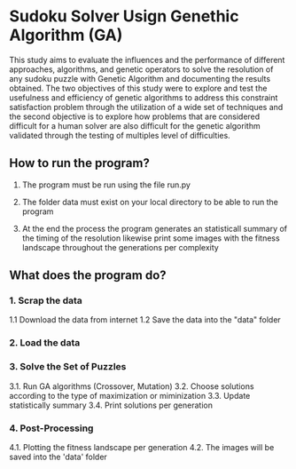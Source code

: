 # Sudoku Solver Usign Genethic Algorithm (GA)

This study aims to evaluate the influences and the performance of different approaches, algorithms, and genetic operators to solve the resolution of any sudoku puzzle with Genetic Algorithm and documenting the results obtained. The two objectives of this study were to explore and test the usefulness and efficiency of genetic algorithms to address this constraint satisfaction problem through the utilization of a wide set of techniques and the second objective is to explore how problems that are considered difficult for a human solver are also difficult for the genetic algorithm validated through the testing of multiples level of difficulties.

## How to run the program?

1. The program must be run using the file run.py

2. The folder data must exist on your local directory to be able to run the program

3. At the end the process the program generates an statisticall summary of the timing of the resolution likewise print some images with the fitness landscape throughout the generations per complexity


## What does the program do?
### 1. Scrap the data
1.1 Download the data from internet
1.2 Save the data into the "data" folder

### 2. Load the data
### 3. Solve the Set of Puzzles
   3.1. Run GA algorithms (Crossover, Mutation)
   3.2. Choose solutions according to the type of maximization or miminization
   3.3. Update statistically summary
   3.4. Print solutions per generation

### 4. Post-Processing
   4.1. Plotting the fitness landscape per generation
   4.2. The images will be saved into the 'data' folder
